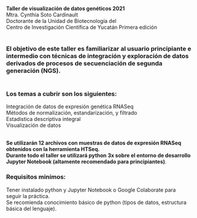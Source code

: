 **Taller de visualización de datos genéticos 2021** <br>
Mtra. Cynthia Soto Cardinault <br>
Doctorante de la Unidad de Biotecnología del  <br>
Centro de Investigación Científica de Yucatán
Primera edición <br> <br>

### El objetivo de este taller es familiarizar al usuario principiante e intermedio con técnicas de integración y exploración de datos derivados de procesos de secuenciación de segunda generación (NGS).<br><br>

### Los temas a cubrir son los siguientes:<br>
Integración de datos de expresión genética RNASeq<br>
Métodos de normalización, estandarización, y filtrado<br>
Estadistica descriptiva integral<br>
Visualización de datos    <br><br>

**Se utilizarán 12 archivos con muestras de datos de expresión RNASeq obtenidos con la herramienta HTSeq.<br>
Durante todo el taller se utilizará python 3x sobre el entorno de desarrollo Jupyter Notebook (altamente recomendado para principiantes)**.<br>

### Requisitos minímos:<br>
Tener instalado python y Jupyter Notebook o Google Colaborate para seguir la práctica. <br>
Se recomienda conocimiento básico de python (tipos de datos, estructura básica del lenguaje).<br>








